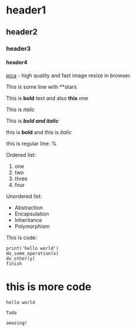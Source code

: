 # header1

## header2

### header3

#### header4

[pica](https://nodeca.github.io/pica/demo/) - high quality and fast image
resize in browser.

This is some line with **stars

This is   **bold** text and also **this** one 

This is *italic*

This is ***bold and italic***

this is **bold** and this is *italic*

this is regular line: %


Ordered list:
1. one
2. two
3. three
4. four

Unordered list:
- Abstraction
- Encapsulation
- Inheritance
- Polymorphism

This is code:
```
print('hello world')
do_some_operation(x)
do_other(y)
finish
```

# this is more code
```
hello world

Tada

amazing!
```